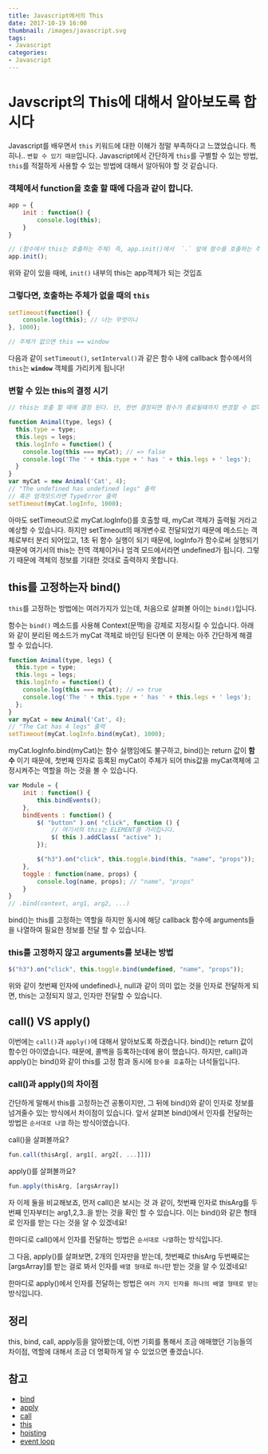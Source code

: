 ```yaml
---
title: Javascript에서의 This
date: 2017-10-19 16:00
thumbnail: /images/javascript.svg
tags:
- Javascript
categories:
- Javascript
---
```

# Javscript의 This에 대해서 알아보도록 합시다

Javascript를 배우면서 `this` 키워드에 대한 이해가 정말 부족하다고 느꼈었습니다. 특히나.. `변할 수 있기 때문`입니다.
Javascript에서 간단하게 `this`를 구별할 수 있는 방법, `this`를 적절하게 사용할 수 있는 방법에 대해서 알아둬야 할 것 같습니다.

### 객체에서 function을 호출 할 때에 다음과 같이 합니다.

```js
app = {
    init : function() {
        console.log(this);
    }
}

// (함수에서 this는 호출하는 주체) 즉, app.init()에서  `.` 앞에 함수를 호출하는 주체가 되는 것이 `this` 대상입니다.
app.init();
```

위와 같이 있을 때에, `init()` 내부의 this는 app객체가 되는 것입죠

### 그렇다면, 호출하는 주체가 없을 때의 `this`

```js
setTimeout(function() {
    console.log(this); // 너는 무엇이니
}, 1000);

// 주체가 없으면 this == window
```

다음과 같이 `setTimeout()`, `setInterval()`과 같은 함수 내에 callback 함수에서의 `this`는 **`window`** 객체를 가리키게 됩니다!

### **변할 수 있는 this**의 결정 시기

```js
// this는 호출 할 때에 결정 된다. 단, 한번 결정되면 함수가 종료될때까지 변경할 수 없다!

function Animal(type, legs) {
  this.type = type;
  this.legs = legs;
  this.logInfo = function() {
    console.log(this === myCat); // => false
    console.log('The ' + this.type + ' has ' + this.legs + ' legs');
  }
}
var myCat = new Animal('Cat', 4);
// "The undefined has undefined legs" 출력
// 혹은 엄격모드라면 TypeError 출력
setTimeout(myCat.logInfo, 1000);
```

아마도 setTimeout으로 myCat.logInfo()를 호출할 때, myCat 객체가 출력될 거라고 예상할 수 있습니다. 하지만 setTimeout의 매개변수로 전달되었기 때문에 메소드는 객체로부터 분리 되어있고, 1초 뒤 함수 실행이 되기 때문에, logInfo가 함수로써 실행되기 때문에 여기서의 this는 전역 객체이거나 엄격 모드에서라면 undefined가 됩니다.
그렇기 때문에 객체의 정보를 기대한 것대로 출력하지 못합니다.

## this를 고정하는자 bind()

`this`를 고정하는 방법에는 여러가지가 있는데, 처음으로 살펴볼 아이는 `bind()`입니다.

함수는 `bind()` 메소드를 사용해 Context(문맥)을 강제로 지정시킬 수 있습니다. 아래와 같이 분리된 메소드가 myCat 객체로 바인딩 된다면 이 문제는 아주 간단하게 해결 할 수 있습니다.

```javascript
function Animal(type, legs) {
  this.type = type;
  this.legs = legs;
  this.logInfo = function() {
    console.log(this === myCat); // => true
    console.log('The ' + this.type + ' has ' + this.legs + ' legs');
  };
}
var myCat = new Animal('Cat', 4);
// "The Cat has 4 legs" 출력
setTimeout(myCat.logInfo.bind(myCat), 1000);
```

myCat.logInfo.bind(myCat)는 함수 실행임에도 불구하고, bind()는 return 값이 **함수** 이기 때문에, 첫번째 인자로 등록된 myCat이 주체가 되어 this값을 myCat객체에 고정시켜주는 역할을 하는 것을 볼 수 있습니다.

```js
var Module = {
    init : function() {
        this.bindEvents();
    },
    bindEvents : function() {
        $( "button" ).on( "click", function () {
            // 여기서의 this는 ELEMENT를 가리킵니다.
            $( this ).addClass( "active" );
        });

        $("h3").on("click", this.toggle.bind(this, "name", "props"));
    },
    toggle : function(name, props) {
        console.log(name, props); // "name", "props"
    }
}
// .bind(context, arg1, arg2, ...)

```

bind()는 this를 고정하는 역할을 하지만 동시에 해당 callback 함수에 arguments들을 나열하여 필요한 정보를 전달 할 수 있습니다.

### this를 고정하지 않고 arguments를 보내는 방법

```javascript
$("h3").on("click", this.toggle.bind(undefined, "name", "props"));
```

위와 같이 첫번째 인자에 undefined나, null과 같이 의미 없는 것을 인자로 전달하게 되면, this는 고정되지 않고, 인자만 전달할 수 있습니다.

## call() VS apply()

이번에는 `call()`과 `apply()`에 대해서 알아보도록 하겠습니다.
bind()는 return 값이 함수인 아이였습니다. 때문에, 콜백을 등록하는데에 용이 했습니다.
하지만, call()과 apply()는 bind()와 같이 this를 고정 함과 동시에 `함수를 호출`하는 녀석들입니다.

### call()과 apply()의 차이점

간단하게 말해서 this를 고정하는건 공통이지만, 그 뒤에 bind()와 같이 인자로 정보를 넘겨줄수 있는 방식에서 차이점이 있습니다. 앞서 살펴본 bind()에서 인자를 전달하는 방법은 `순서대로 나열` 하는 방식이였습니다.

call()을 살펴볼까요?

```js
fun.call(thisArg[, arg1[, arg2[, ...]]])
```

apply()를 살펴볼까요?

```js
fun.apply(thisArg, [argsArray])
```

자 이제 둘을 비교해보죠, 먼저 call()은 보시는 것 과 같이, 첫번째 인자로 thisArg를 두번째 인자부터는 arg1,2,3..을 받는 것을 확인 할 수 있습니다. 이는 bind()와 같은 형태로 인자를 받는 다는 것을 알 수 있겠네요!

한마디로 call()에서 인자를 전달하는 방법은 `순서대로 나열`하는 방식입니다.

그 다음, apply()를 살펴보면, 2개의 인자만을 받는데, 첫번째로 thisArg 두번째로는 [argsArray]를 받는 걸로 봐서 인자를 `배열 형태`로 `하나`만 받는 것을 알 수 있겠네요!

한마디로 apply()에서 인자를 전달하는 방법은 `여러 가지 인자를 하나의 배열 형태로 받는` 방식입니다.

## 정리

this, bind, call, apply등을 알아봤는데, 이번 기회를 통해서 조금 애매했던 기능들의 차이점, 역할에 대해서 조금 더 명확하게 알 수 있었으면 좋겠습니다.

## 참고

* [bind](https://developer.mozilla.org/ko/docs/Web/JavaScript/Reference/Global_Objects/Function/bind) 
* [apply](https://developer.mozilla.org/ko/docs/Web/JavaScript/Reference/Global_Objects/Function/apply)
* [call](https://developer.mozilla.org/ko/docs/Web/JavaScript/Reference/Global_Objects/Function/call)
* [this](https://developer.mozilla.org/ko/docs/Web/JavaScript/Reference/Operators/this)
* [hoisting](https://developer.mozilla.org/ko/docs/Glossary/Hoisting)
* [event loop](https://developer.mozilla.org/en-US/docs/Web/JavaScript/EventLoop)
